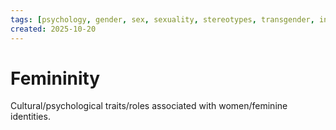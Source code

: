 ```yaml
---
tags: [psychology, gender, sex, sexuality, stereotypes, transgender, intersex, orientation, sexism, masculinity, STEM]
created: 2025-10-20
---
```

# Femininity

Cultural/psychological traits/roles associated with women/feminine identities.
